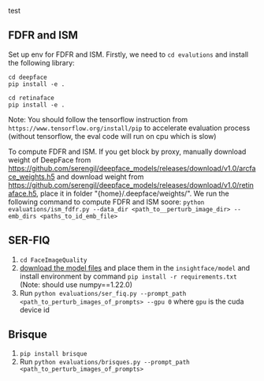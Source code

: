 test

## FDFR and ISM
Set up env for FDFR and ISM. Firstly, we need to `cd evalutions` and install the following library:

```
cd deepface
pip install -e .

cd retinaface
pip install -e .
```

Note: You should follow the tensorflow instruction from `https://www.tensorflow.org/install/pip` to accelerate evaluation process (without tensorflow, the eval code will run on cpu which is slow)

To compute FDFR and ISM. If you get block by proxy, manually download weight of DeepFace from https://github.com/serengil/deepface_models/releases/download/v1.0/arcface_weights.h5 and download weight from https://github.com/serengil/deepface_models/releases/download/v1.0/retinaface.h5, place it in folder "{home}/.deepface/weights/".
We run the following command to compute FDFR and ISM soore: `python evaluations/ism_fdfr.py --data_dir <path_to__perturb_image_dir> --emb_dirs <paths_to_id_emb_file>`


## SER-FIQ 

1. `cd FaceImageQuality`
2. [download the model files](https://drive.google.com/file/d/17fEWczMzTUDzRTv9qN3hFwVbkqRD7HE7/view?usp=sharing) and place them in the `insightface/model` and install environment by command `pip install -r requirements.txt` (Note: should use numpy==1.22.0)
3. Run `python evaluations/ser_fiq.py --prompt_path <path_to_perturb_images_of_prompts> --gpu 0` where `gpu` is the cuda device id


## Brisque

1. `pip install brisque`
2. Run `python evaluations/brisques.py --prompt_path <path_to_perturb_images_of_prompts>`

